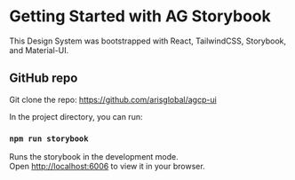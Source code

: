 # Getting Started with AG Storybook

This Design System was bootstrapped with React, TailwindCSS, Storybook, and Material-UI.

## GitHub repo

Git clone the repo: https://github.com/arisglobal/agcp-ui

In the project directory, you can run:

### `npm run storybook`

Runs the storybook in the development mode.\
Open [http://localhost:6006](http://localhost:6006) to view it in your browser.